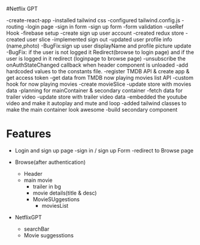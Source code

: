 #Netflix GPT

-create-react-app
-installed tailwind css
-configured tailwind.config.js
-routing
-login page
-sign in form
-sign up form
-form validation
-useRef Hook
-firebase setup
-create sign up user account
-created redux store
-created user slice
-implemented sign out
-updated user profile info (name,photo)
-BugFix:sign up user displayName and profile picture update
-BugFix: if the user is not logged it Redirect(browse to login page) and if the user is logged in it redirect (loginpage to browse page)
-unsubscribe the onAuthStateChanged callback when header component is unloaded
-add hardcoded values to the constants file.
-register TMDB API & create app & get access token
-get data from TMDB now playing movies list API
-custom hook for now playing movies
-create movieSlice
-update store with movies data
-planning for mainContainer & secondary container
-fetch data for trailer video
-update store with trailer video data
-embedded the youtube video and make it autoplay and mute and loop
-added tailwind classes to make the main container look awesome
-build secondary component

# Features

- Login and sign up page
  -sign in / sign up Form
  -redirect to Browse page

- Browse(after authentication)
  - Header
  - main movie
    - trailer in bg
    - movie details(title & desc)
    - MovieSUggestions
      - moviesList
- NetflixGPT
  - searchBar
  - Movie suggesstions
